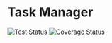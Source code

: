 # Task Manager

[![Test Status](https://img.shields.io/endpoint.svg?url=https%3A%2F%2Factions-badge.atrox.dev%2Fantlu%2Ftask-manager%2Fbadge%3Fref%3Ddevelop&style=flat)](https://actions-badge.atrox.dev/antlu/task-manager/goto?ref=develop)
[![Coverage Status](https://coveralls.io/repos/github/antlu/task-manager/badge.svg?branch=master)](https://coveralls.io/github/antlu/task-manager?branch=master)
